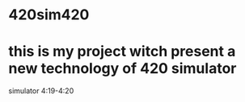 # 420sim420
# this is my project witch present a new technology of 420 simulator
simulator 4:19-4:20

